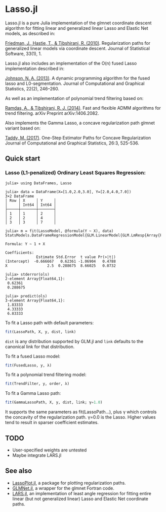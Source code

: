 # Lasso.jl

Lasso.jl is a pure Julia implementation of the glmnet coordinate
descent algorithm for fitting linear and generalized linear Lasso and
Elastic Net models, as described in:

[Friedman, J., Hastie, T., & Tibshirani, R. (2010)](http://www.jstatsoft.org/v33/i01/). Regularization paths
for generalized linear models via coordinate descent. Journal of
Statistical Software, 33(1), 1.

Lasso.jl also includes an implementation of the O(n) fused Lasso
implementation described in:

[Johnson, N. A. (2013)](https://doi.org/10.1080/10618600.2012.681238). A dynamic programming algorithm for the fused
lasso and L0-segmentation. Journal of Computational and Graphical
Statistics, 22(2), 246–260.

As well as an implementation of polynomial trend filtering based on:

[Ramdas, A., & Tibshirani, R. J. (2014)](http://arxiv.org/abs/1406.2082). Fast and flexible ADMM
algorithms for trend filtering. arXiv Preprint arXiv:1406.2082.

Also implements the Gamma Lasso, a concave regularization path glmnet variant based on:

[Taddy, M. (2017)](http://dx.doi.org/10.1080/10618600.2016.1211532). One-Step Estimator Paths for Concave Regularization
Journal of Computational and Graphical Statistics, 26:3, 525-536.

## Quick start

### Lasso (L1-penalized) Ordinary Least Squares Regression:
```jldoctest
julia> using DataFrames, Lasso

julia> data = DataFrame(X=[1.0,2.0,3.0], Y=[2.0,4.0,7.0])
3×2 DataFrame
│ Row │ X     │ Y     │
│     │ Int64 │ Int64 │
├─────┼───────┼───────┤
│ 1   │ 1     │ 2     │
│ 2   │ 2     │ 4     │
│ 3   │ 3     │ 7     │

julia> m = fit(LassoModel, @formula(Y ~ X), data)
StatsModels.DataFrameRegressionModel{GLM.LinearModel{GLM.LmResp{Array{Float64,1}},GLM.DensePredChol{Float64,Base.LinAlg.Cholesky{Float64,Array{Float64,2}}}},Array{Float64,2}}

Formula: Y ~ 1 + X

Coefficients:
              Estimate Std.Error  t value Pr(>|t|)
(Intercept)  -0.666667   0.62361 -1.06904   0.4788
X                  2.5  0.288675  8.66025   0.0732

julia> stderror(ols)
2-element Array{Float64,1}:
 0.62361
 0.288675

julia> predict(ols)
3-element Array{Float64,1}:
 1.83333
 4.33333
 6.83333

```
To fit a Lasso path with default parameters:

```julia
fit(LassoPath, X, y, dist, link)
```

`dist` is any distribution supported by GLM.jl and `link` defaults to
the canonical link for that distribution.

To fit a fused Lasso model:

```julia
fit(FusedLasso, y, λ)
```

To fit a polynomial trend filtering model:

```julia
fit(TrendFilter, y, order, λ)
```
To fit a Gamma Lasso path:

```julia
fit(GammaLassoPath, X, y, dist, link; γ=1.0)
```
It supports the same parameters as fit(LassoPath...), plus γ which controls
the concavity of the regularization path. γ=0.0 is the Lasso. Higher values
tend to result in sparser coefficient estimates.

## TODO

 - User-specified weights are untested
 - Maybe integrate LARS.jl

## See also

 - [LassoPlot.jl](https://github.com/AsafManela/LassoPlot.jl), a package for
   plotting regularization paths.
 - [GLMNet.jl](https://github.com/JuliaStats/GLMNet.jl), a wrapper for the
   glmnet Fortran code.
 - [LARS.jl](https://github.com/simonster/LARS.jl), an implementation
   of least angle regression for fitting entire linear (but not
   generalized linear) Lasso and Elastic Net coordinate paths.
